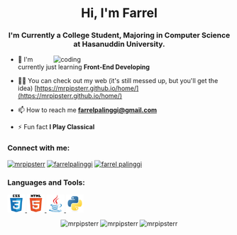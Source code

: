 <h1 align="center">Hi, I'm Farrel</h1>
<h3 align="center">I'm Currently a College Student, Majoring in Computer Science at Hasanuddin University.</h3>
<img align="right" alt="coding" width="400" src="https://media.giphy.com/media/13HgwGsXF0aiGY/giphy.gif">

- 🌱 I'm currently just learning **Front-End Developing**

- 👨‍💻 You can check out my web (it's still messed up, but you'll get the idea) [https://mrpipsterr.github.io/home/](https://mrpipsterr.github.io/home/)

- 📫 How to reach me **farrelpalinggi@gmail.com**

- ⚡ Fun fact **I Play Classical**

<h3 align="left">Connect with me:</h3>
<p align="left">
<a href="https://twitter.com/mrpipsterr" target="blank"><img align="center" src="https://raw.githubusercontent.com/rahuldkjain/github-profile-readme-generator/master/src/images/icons/Social/twitter.svg" alt="mrpipsterr" height="30" width="40" /></a>
<a href="https://instagram.com/farrelpalinggi" target="blank"><img align="center" src="https://raw.githubusercontent.com/rahuldkjain/github-profile-readme-generator/master/src/images/icons/Social/instagram.svg" alt="farrelpalinggi" height="30" width="40" /></a>
<a href="https://www.youtube.com/c/farrel palinggi" target="blank"><img align="center" src="https://raw.githubusercontent.com/rahuldkjain/github-profile-readme-generator/master/src/images/icons/Social/youtube.svg" alt="farrel palinggi" height="30" width="40" /></a>
</p>

<h3 align="left">Languages and Tools:</h3>
<p align="left"> <a href="https://www.w3schools.com/css/" target="_blank" rel="noreferrer"> <img src="https://raw.githubusercontent.com/devicons/devicon/master/icons/css3/css3-original-wordmark.svg" alt="css3" width="40" height="40"/> </a> <a href="https://www.w3.org/html/" target="_blank" rel="noreferrer"> <img src="https://raw.githubusercontent.com/devicons/devicon/master/icons/html5/html5-original-wordmark.svg" alt="html5" width="40" height="40"/> </a> <a href="https://www.java.com" target="_blank" rel="noreferrer"> <img src="https://raw.githubusercontent.com/devicons/devicon/master/icons/java/java-original.svg" alt="java" width="40" height="40"/> </a> <a href="https://www.python.org" target="_blank" rel="noreferrer"> <img src="https://raw.githubusercontent.com/devicons/devicon/master/icons/python/python-original.svg" alt="python" width="40" height="40"/> </a> </p>

<p align="center">
    <img src="https://github-readme-streak-stats.herokuapp.com/?user=mrpipsterr&theme=tokyonight" alt="mrpipsterr" />
    <img src="https://github-readme-stats.vercel.app/api?username=mrpipsterr&show_icons=true&theme=tokyonight&locale=en" alt="mrpipsterr" />
    <img src="https://github-readme-stats.vercel.app/api/top-langs?username=mrpipsterr&show_icons=true&theme=tokyonight&locale=en&layout=compact" alt="mrpipsterr" />
</p>